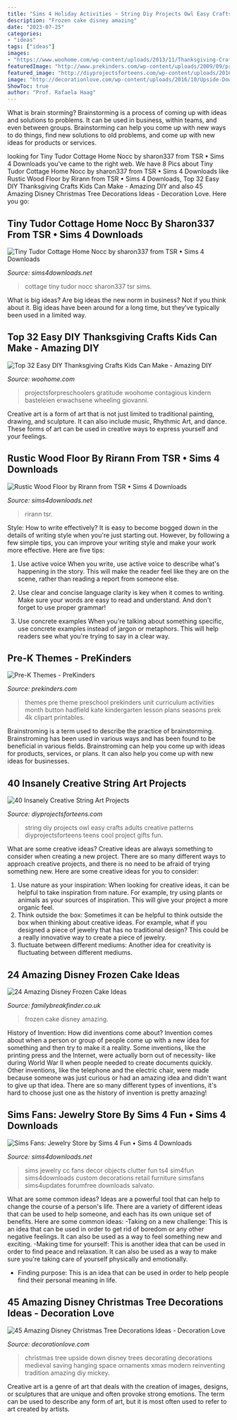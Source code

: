 ```yaml
---
title: "Sims 4 Holiday Activities ~ String Diy Projects Owl Easy Crafts Adults Creative Patterns Diyprojectsforteens Teens Cool Project Gifts Fun"
description: "Frozen cake disney amazing"
date: "2023-07-25"
categories:
- "ideas"
tags: ["ideas"]
images:
- "https://www.woohome.com/wp-content/uploads/2013/11/Thanksgiving-Crafts-Kids-Can-Make-29.jpg"
featuredImage: "http://www.prekinders.com/wp-content/uploads/2009/09/prekpreschoolthemes.png"
featured_image: "http://diyprojectsforteens.com/wp-content/uploads/2016/07/DIY-Owl-String-Art.jpg"
image: "http://decorationlove.com/wp-content/uploads/2016/10/Upside-Down-Christmas-Tree-1.jpg"
ShowToc: true
author: "Prof. Rafaela Haag"
---
```



What is brain storming?
Brainstorming is a process of coming up with ideas and solutions to problems. It can be used in business, within teams, and even between groups. Brainstorming can help you come up with new ways to do things, find new solutions to old problems, and come up with new ideas for products or services.

	

		
looking for Tiny Tudor Cottage Home Nocc by sharon337 from TSR • Sims 4 Downloads you've came to the right web. We have 8 Pics about Tiny Tudor Cottage Home Nocc by sharon337 from TSR • Sims 4 Downloads like Rustic Wood Floor by Rirann from TSR • Sims 4 Downloads, Top 32 Easy DIY Thanksgiving Crafts Kids Can Make - Amazing DIY and also 45 Amazing Disney Christmas Tree Decorations Ideas - Decoration Love. Here you go:
		
    
## Tiny Tudor Cottage Home Nocc By Sharon337 From TSR • Sims 4 Downloads

<img loading=lazy src="https://sims4downloads.net/wp-content/uploads/2020/08/Tiny-Tudor-Cottage-Nocc.jpg" onerror="this.onerror=null;this.src='https://tse3.mm.bing.net/th?id=OIP.vF_EoEsjmWlgTGod3zswJQHaFj&amp;pid=15.1';" alt="Tiny Tudor Cottage Home Nocc by sharon337 from TSR • Sims 4 Downloads">

_Source: sims4downloads.net_

>cottage tiny tudor nocc sharon337 tsr sims. 

	

What is big ideas?
Are big ideas the new norm in business? Not if you think about it. Big ideas have been around for a long time, but they’ve typically been used in a limited way.

    
## Top 32 Easy DIY Thanksgiving Crafts Kids Can Make - Amazing DIY

<img loading=lazy src="https://www.woohome.com/wp-content/uploads/2013/11/Thanksgiving-Crafts-Kids-Can-Make-29.jpg" onerror="this.onerror=null;this.src='https://tse1.mm.bing.net/th?id=OIP.sKiBbTtZrke5txgb334BhwHaKS&amp;pid=15.1';" alt="Top 32 Easy DIY Thanksgiving Crafts Kids Can Make - Amazing DIY">

_Source: woohome.com_

>projectsforpreschoolers gratitude woohome contagious kindern basteleien erwachsene wheeling giovanni. 

	

Creative art is a form of art that is not just limited to traditional painting, drawing, and sculpture. It can also include music, Rhythmic Art, and dance. These forms of art can be used in creative ways to express yourself and your feelings.

    
## Rustic Wood Floor By Rirann From TSR • Sims 4 Downloads

<img loading=lazy src="https://sims4downloads.net/wp-content/uploads/2020/10/Rustic-Wood-Floor.jpg" onerror="this.onerror=null;this.src='https://tse3.mm.bing.net/th?id=OIP.9qh_ewKvvlfcJ1LY6g7PawHaFj&amp;pid=15.1';" alt="Rustic Wood Floor by Rirann from TSR • Sims 4 Downloads">

_Source: sims4downloads.net_

>rirann tsr. 

	

Style: How to write effectively?
It is easy to become bogged down in the details of writing style when you're just starting out. However, by following a few simple tips, you can improve your writing style and make your work more effective. Here are five tips:
1. Use active voice
When you write, use active voice to describe what's happening in the story. This will make the reader feel like they are on the scene, rather than reading a report from someone else.

2. Use clear and concise language
 clarity is key when it comes to writing. Make sure your words are easy to read and understand. And don't forget to use proper grammar!

3. Use concrete examples    When you're talking about something specific, use concrete examples instead of jargon or metaphors. This will help readers see what you're trying to say in a clear way.

    
## Pre-K Themes - PreKinders

<img loading=lazy src="http://www.prekinders.com/wp-content/uploads/2009/09/prekpreschoolthemes.png" onerror="this.onerror=null;this.src='https://tse1.mm.bing.net/th?id=OIP.S7cGTcGP7fQTVOnqQXs9OAHaO0&amp;pid=15.1';" alt="Pre-K Themes - PreKinders">

_Source: prekinders.com_

>themes pre theme preschool prekinders unit curriculum activities month button hadfield kate kindergarten lesson plans seasons prek 4k clipart printables. 

	

Brainstroming is a term used to describe the practice of brainstorming. Brainstroming has been used in various ways and has been found to be beneficial in various fields. Brainstroming can help you come up with ideas for products, services, or plans. It can also help you come up with new ideas for businesses.

    
## 40 Insanely Creative String Art Projects

<img loading=lazy src="http://diyprojectsforteens.com/wp-content/uploads/2016/07/DIY-Owl-String-Art.jpg" onerror="this.onerror=null;this.src='https://tse3.mm.bing.net/th?id=OIP.aYi04Tv7VHYfAJnVr7AqbQHaLJ&amp;pid=15.1';" alt="40 Insanely Creative String Art Projects">

_Source: diyprojectsforteens.com_

>string diy projects owl easy crafts adults creative patterns diyprojectsforteens teens cool project gifts fun. 

	

What are some creative ideas?
Creative ideas are always something to consider when creating a new project. There are so many different ways to approach creative projects, and there is no need to be afraid of trying something new. Here are some creative ideas for you to consider: 
1. Use nature as your inspiration: When looking for creative ideas, it can be helpful to take inspiration from nature. For example, try using plants or animals as your sources of inspiration. This will give your project a more organic feel. 
2. Think outside the box: Sometimes it can be helpful to think outside the box when thinking about creative ideas. For example, what if you designed a piece of jewelry that has no traditional design? This could be a really innovative way to create a piece of jewelry. 
3. fluctuate between different mediums: Another idea for creativity is fluctuating between different mediums.

    
## 24 Amazing Disney Frozen Cake Ideas

<img loading=lazy src="https://www.familybreakfinder.co.uk/wp-content/uploads/2014/09/F12-1.jpg" onerror="this.onerror=null;this.src='https://tse2.mm.bing.net/th?id=OIP.KiefoGCm1s3kb8Wv0L0-hQHaLH&amp;pid=15.1';" alt="24 Amazing Disney Frozen Cake Ideas">

_Source: familybreakfinder.co.uk_

>frozen cake disney amazing. 

	

History of Invention: How did inventions come about?
Invention comes about when a person or group of people come up with a new idea for something and then try to make it a reality. Some inventions, like the printing press and the Internet, were actually born out of necessity- like during World War II when people needed to create documents quickly. Other inventions, like the telephone and the electric chair, were made because someone was just curious or had an amazing idea and didn't want to give up that idea. There are so many different types of inventions, it's hard to choose just one as the history of invention is pretty amazing!

    
## Sims Fans: Jewelry Store By Sims 4 Fun • Sims 4 Downloads

<img loading=lazy src="https://sims4downloads.net/wp-content/uploads/2015/07/99.jpg" onerror="this.onerror=null;this.src='https://tse4.mm.bing.net/th?id=OIP.8z50RHcgBriSQ5woxJwbUAHaFj&amp;pid=15.1';" alt="Sims Fans: Jewelry Store by Sims 4 Fun • Sims 4 Downloads">

_Source: sims4downloads.net_

>sims jewelry cc fans decor objects clutter fun ts4 sim4fun sims4downloads custom decorations retail furniture simsfans sims4updates forumfree downloads salvato. 

	

What are some common ideas?
Ideas are a powerful tool that can help to change the course of a person's life. There are a variety of different ideas that can be used to help someone, and each has its own unique set of benefits. Here are some common ideas: 
-Taking on a new challenge: This is an idea that can be used in order to get rid of boredom or any other negative feelings. It can also be used as a way to feel something new and exciting. 
-Making time for yourself: This is another idea that can be used in order to find peace and relaxation. It can also be used as a way to make sure you're taking care of yourself physically and emotionally. 
- Finding purpose: This is an idea that can be used in order to help people find their personal meaning in life.

    
## 45 Amazing Disney Christmas Tree Decorations Ideas - Decoration Love

<img loading=lazy src="http://decorationlove.com/wp-content/uploads/2016/10/Upside-Down-Christmas-Tree-1.jpg" onerror="this.onerror=null;this.src='https://tse4.mm.bing.net/th?id=OIP.Hmxp8l1ZkBugJ5h3NeiiXwHaKF&amp;pid=15.1';" alt="45 Amazing Disney Christmas Tree Decorations Ideas - Decoration Love">

_Source: decorationlove.com_

>christmas tree upside down disney trees decorating decorations medieval saving hanging space ornaments xmas modern reinventing tradition amazing diy mickey. 

	

Creative art is a genre of art that deals with the creation of images, designs, or sculptures that are unique and often provoke strong emotions. The term can be used to describe any form of art, but it is most often used to refer to art created by artists.

